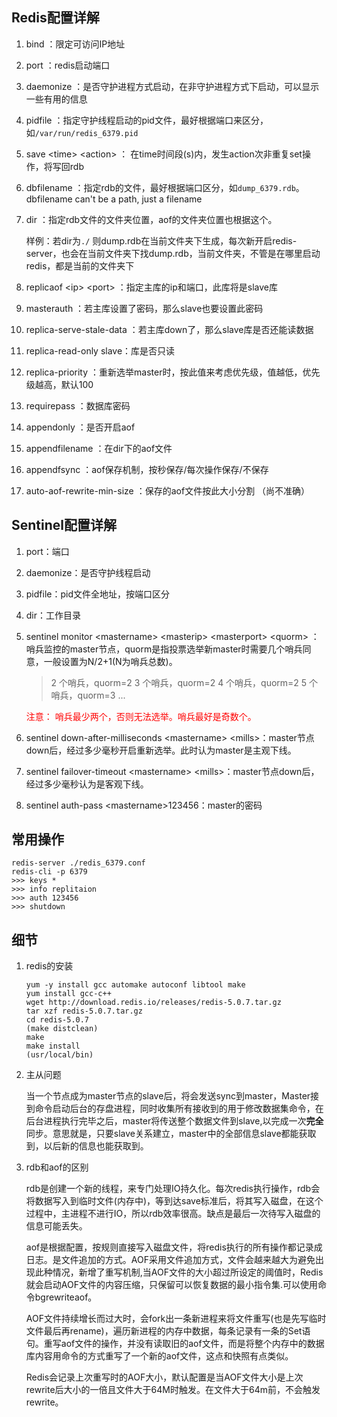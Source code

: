 ## Redis配置详解

1. bind ：限定可访问IP地址

2. port ：redis启动端口

3. daemonize ：是否守护进程方式启动，在非守护进程方式下启动，可以显示一些有用的信息

4. pidfile ：指定守护线程启动的pid文件，最好根据端口来区分，如`/var/run/redis_6379.pid`

5. save \<time> \<action> ： 在time时间段(s)内，发生action次非重复set操作，将写回rdb

6. dbfilename ：指定rdb的文件，最好根据端口区分，如`dump_6379.rdb`。dbfilename can't be a path, just a filename

7. dir ：指定rdb文件的文件夹位置，aof的文件夹位置也根据这个。

   样例：若dir为`./` 则dump.rdb在当前文件夹下生成，每次新开启redis-server，也会在当前文件夹下找dump.rdb，当前文件夹，不管是在哪里启动redis，都是当前的文件夹下

8. replicaof \<ip> \<port> ：指定主库的ip和端口，此库将是slave库

9. masterauth ：若主库设置了密码，那么slave也要设置此密码

10. replica-serve-stale-data ：若主库down了，那么slave库是否还能读数据

11. replica-read-only slave：库是否只读

12. replica-priority ：重新选举master时，按此值来考虑优先级，值越低，优先级越高，默认100

13. requirepass ：数据库密码

14. appendonly ：是否开启aof

15. appendfilename ：在dir下的aof文件

16. appendfsync ：aof保存机制，按秒保存/每次操作保存/不保存

17. auto-aof-rewrite-min-size ：保存的aof文件按此大小分割 （尚不准确）



## Sentinel配置详解

1. port：端口

2. daemonize：是否守护线程启动

3. pidfile：pid文件全地址，按端口区分

4. dir：工作目录

5. sentinel monitor \<mastername> \<masterip> \<masterport> \<quorm> ：哨兵监控的master节点，quorm是指投票选举新master时需要几个哨兵同意，一般设置为N/2+1(N为哨兵总数)。

   >2 个哨兵，quorm=2
   >3 个哨兵，quorm=2
   >4 个哨兵，quorm=2
   >5 个哨兵，quorm=3
   >...

   <span style="color:red">注意： 哨兵最少两个，否则无法选举。哨兵最好是奇数个。</span>

6. sentinel down-after-milliseconds \<mastername> \<mills>：master节点down后，经过多少毫秒开启重新选举。此时认为master是主观下线。

7. sentinel failover-timeout \<mastername> \<mills>：master节点down后，经过多少毫秒认为是客观下线。

8. sentinel auth-pass \<mastername>123456：master的密码



## 常用操作

```shell
redis-server ./redis_6379.conf
redis-cli -p 6379
>>> keys *
>>> info replitaion
>>> auth 123456
>>> shutdown
```

## 细节

1. redis的安装

   ```shell
   yum -y install gcc automake autoconf libtool make
   yum install gcc-c++
   wget http://download.redis.io/releases/redis-5.0.7.tar.gz
   tar xzf redis-5.0.7.tar.gz
   cd redis-5.0.7
   (make distclean)
   make
   make install  
   (usr/local/bin)
   ```

2. 主从问题

   当一个节点成为master节点的slave后，将会发送sync到master，Master接到命令启动后台的存盘进程，同时收集所有接收到的用于修改数据集命令，在后台进程执行完毕之后，master将传送整个数据文件到slave,以完成一次**完全**同步。意思就是，只要slave关系建立，master中的全部信息slave都能获取到，以后新的信息也能获取到。

3. rdb和aof的区别

   ​	rdb是创建一个新的线程，来专门处理IO持久化。每次redis执行操作，rdb会将数据写入到临时文件(内存中)，等到达save标准后，将其写入磁盘，在这个过程中，主进程不进行IO，所以rdb效率很高。缺点是最后一次待写入磁盘的信息可能丢失。

   ​	aof是根据配置，按规则直接写入磁盘文件，将redis执行的所有操作都记录成日志。是文件追加的方式。AOF采用文件追加方式，文件会越来越大为避免出现此种情况，新增了重写机制,当AOF文件的大小超过所设定的阈值时，Redis就会启动AOF文件的内容压缩，只保留可以恢复数据的最小指令集.可以使用命令bgrewriteaof。

   ​	AOF文件持续增长而过大时，会fork出一条新进程来将文件重写(也是先写临时文件最后再rename)，遍历新进程的内存中数据，每条记录有一条的Set语句。重写aof文件的操作，并没有读取旧的aof文件，而是将整个内存中的数据库内容用命令的方式重写了一个新的aof文件，这点和快照有点类似。

   ​	Redis会记录上次重写时的AOF大小，默认配置是当AOF文件大小是上次rewrite后大小的一倍且文件大于64M时触发。在文件大于64m前，不会触发rewrite。